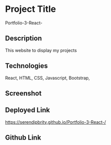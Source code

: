 # Project Title
Portfolio-3-React-


## Description
This website to display my projects


## Technologies
React, HTML, CSS, Javascript, Bootstrap, 

## Screenshot


## Deployed Link
https://serendipbrity.github.io/Portfolio-3-React-/


## Github Link
